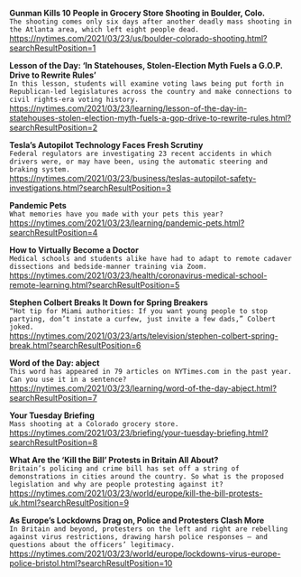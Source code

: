 **Gunman Kills 10 People in Grocery Store Shooting in Boulder, Colo.**\
`The shooting comes only six days after another deadly mass shooting in the Atlanta area, which left eight people dead.`\
https://nytimes.com/2021/03/23/us/boulder-colorado-shooting.html?searchResultPosition=1

**Lesson of the Day: ‘In Statehouses, Stolen-Election Myth Fuels a G.O.P. Drive to Rewrite Rules’**\
`In this lesson, students will examine voting laws being put forth in Republican-led legislatures across the country and make connections to civil rights-era voting history.`\
https://nytimes.com/2021/03/23/learning/lesson-of-the-day-in-statehouses-stolen-election-myth-fuels-a-gop-drive-to-rewrite-rules.html?searchResultPosition=2

**Tesla’s Autopilot Technology Faces Fresh Scrutiny**\
`Federal regulators are investigating 23 recent accidents in which drivers were, or may have been, using the automatic steering and braking system.`\
https://nytimes.com/2021/03/23/business/teslas-autopilot-safety-investigations.html?searchResultPosition=3

**Pandemic Pets**\
`What memories have you made with your pets this year?`\
https://nytimes.com/2021/03/23/learning/pandemic-pets.html?searchResultPosition=4

**How to Virtually Become a Doctor**\
`Medical schools and students alike have had to adapt to remote cadaver dissections and bedside-manner training via Zoom.`\
https://nytimes.com/2021/03/23/health/coronavirus-medical-school-remote-learning.html?searchResultPosition=5

**Stephen Colbert Breaks It Down for Spring Breakers**\
`“Hot tip for Miami authorities: If you want young people to stop partying, don’t instate a curfew, just invite a few dads,” Colbert joked.`\
https://nytimes.com/2021/03/23/arts/television/stephen-colbert-spring-break.html?searchResultPosition=6

**Word of the Day: abject**\
`This word has appeared in 79 articles on NYTimes.com in the past year. Can you use it in a sentence?`\
https://nytimes.com/2021/03/23/learning/word-of-the-day-abject.html?searchResultPosition=7

**Your Tuesday Briefing**\
`Mass shooting at a Colorado grocery store.`\
https://nytimes.com/2021/03/23/briefing/your-tuesday-briefing.html?searchResultPosition=8

**What Are the ‘Kill the Bill’ Protests in Britain All About?**\
`Britain’s policing and crime bill has set off a string of demonstrations in cities around the country. So what is the proposed legislation and why are people protesting against it?`\
https://nytimes.com/2021/03/23/world/europe/kill-the-bill-protests-uk.html?searchResultPosition=9

**As Europe’s Lockdowns Drag on, Police and Protesters Clash More**\
`In Britain and beyond, protesters on the left and right are rebelling against virus restrictions, drawing harsh police responses — and questions about the officers’ legitimacy.`\
https://nytimes.com/2021/03/23/world/europe/lockdowns-virus-europe-police-bristol.html?searchResultPosition=10

